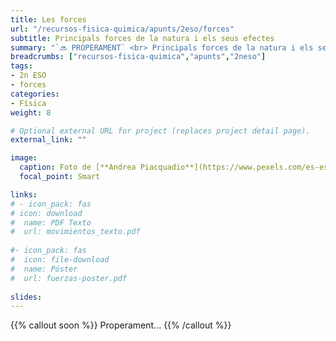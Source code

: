 ```yaml
---
title: Les forces
url: "/recursos-fisica-quimica/apunts/2eso/forces"
subtitle: Principals forces de la natura i els seus efectes
summary: "`🔜 PROPERAMENT` <br> Principals forces de la natura i els seus efectes."
breadcrumbs: ["recursos-fisica-quimica","apunts","2neso"]
tags:
- 2n ESO
- forces
categories:
- Física
weight: 8

# Optional external URL for project (replaces project detail page).
external_link: ""

image:
  caption: Foto de [**Andrea Piacquadio**](https://www.pexels.com/es-es/@olly) en [Pexels](https://www.pexels.com/es-es/)
  focal_point: Smart

links:
# - icon_pack: fas
# icon: download
#  name: PDF Texto
#  url: movimientos_texto.pdf
  
#- icon_pack: fas
#  icon: file-download
#  name: Póster
#  url: fuerzas-poster.pdf
  
slides: 
---
```


{{% callout soon %}}
Properament...
{{% /callout %}}
